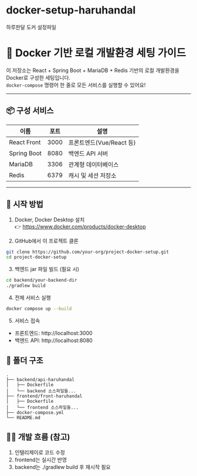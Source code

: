 # docker-setup-haruhandal
하루한달 도커 설정파일 

# 🐳 Docker 기반 로컬 개발환경 세팅 가이드

이 저장소는 React + Spring Boot + MariaDB + Redis 기반의 로컬 개발환경을 Docker로 구성한 세팅입니다.  
`docker-compose` 명령어 한 줄로 모든 서비스를 실행할 수 있어요!

---

## 📦 구성 서비스

| 이름        | 포트     | 설명                         |
|-------------|----------|------------------------------|
| React Front | 3000     | 프론트엔드(Vue/React 등)     |
| Spring Boot | 8080     | 백엔드 API 서버              |
| MariaDB     | 3306     | 관계형 데이터베이스          |
| Redis       | 6379     | 캐시 및 세션 저장소          |

---

## 🚀 시작 방법

1. Docker, Docker Desktop 설치  
   👉 https://www.docker.com/products/docker-desktop

2. GitHub에서 이 프로젝트 클론
   
```bash
git clone https://github.com/your-org/project-docker-setup.git
cd project-docker-setup
```

3. 백엔드 jar 파일 빌드
(필요 시)

```bash
cd backend/your-backend-dir
./gradlew build
```

4. 전체 서비스 실행

```bash
docker compose up --build
```

5. 서비스 접속
- 프론트엔드: http://localhost:3000
- 백엔드 API: http://localhost:8080

## 📁 폴더 구조
```
.
├── backend/api-haruhandal
│   ├── Dockerfile
│   └── backend 소스파일들...
├── frontend/front-haruhandal
│   ├── Dockerfile
│   └── frontend 소스파일들...
├── docker-compose.yml
└── README.md
```

## 🙋‍♀️ 개발 흐름 (참고)
1. 인텔리제이로 코드 수정
2. frontend는 실시간 반영
3. backend는 ./gradlew build 후 재시작 필요


